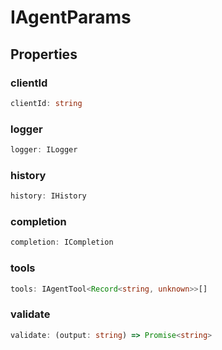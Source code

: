 # IAgentParams

## Properties

### clientId

```ts
clientId: string
```

### logger

```ts
logger: ILogger
```

### history

```ts
history: IHistory
```

### completion

```ts
completion: ICompletion
```

### tools

```ts
tools: IAgentTool<Record<string, unknown>>[]
```

### validate

```ts
validate: (output: string) => Promise<string>
```
